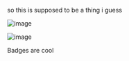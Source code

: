 so this is supposed to be a thing i guess


![image](https://github-readme-stats.vercel.app/api/top-langs/?username=Cynosure-Null&theme=synthwave&hide=PowerShell)

![image](https://github-readme-stats.vercel.app/api?username=Cynosure-Null&theme=synthwave)


Badges are cool
